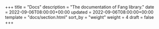 +++
title = "Docs"
description = "The documentation of Fang library."
date = 2022-09-06T08:00:00+00:00
updated = 2022-09-06T08:00:00+00:00
template = "docs/section.html"
sort_by = "weight"
weight = 4
draft = false
+++
